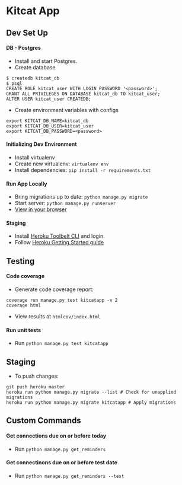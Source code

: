 # Kitcat App

## Dev Set Up

#### DB - Postgres
* Install and start Postgres.
* Create database

```
$ createdb kitcat_db
$ psql
CREATE ROLE kitcat_user WITH LOGIN PASSWORD '<password>';
GRANT ALL PRIVILEGES ON DATABASE kitcat_db TO kitcat_user;
ALTER USER kitcat_user CREATEDB;
```

* Create environment variables with configs

```
export KITCAT_DB_NAME=kitcat_db
export KITCAT_DB_USER=kitcat_user
export KITCAT_DB_PASSWORD=<password>
```

#### Initializing Dev Environment

* Install virtualenv
* Create new virtualenv: `virtualenv env`
* Install dependencies: `pip install -r requirements.txt`

#### Run App Locally

* Bring migrations up to date: `python manage.py migrate`
* Start server: `python manage.py runserver`
* [View in your browser](http://127.0.0.1:8000/)

#### Staging
* Install [Heroku Toolbelt CLI](https://toolbelt.heroku.com/) and login.
* Follow [Heroku Getting Started guide](https://devcenter.heroku.com/articles/getting-started-with-python#introduction)

## Testing

#### Code coverage

* Generate code coverage report:
```
coverage run manage.py test kitcatapp -v 2
coverage html
```
* View results at `htmlcov/index.html`

#### Run unit tests
* Run `python manage.py test kitcatapp`

## Staging
* To push changes:
```
git push heroku master
heroku run python manage.py migrate --list # Check for unapplied migrations
heroku run python manage.py migrate kitcatapp # Apply migrations
```

## Custom Commands

#### Get connections due on or before today
* Run `python manage.py get_reminders`

#### Get connectinons due on or before test date
* Run `python manage.py get_reminders --test`
